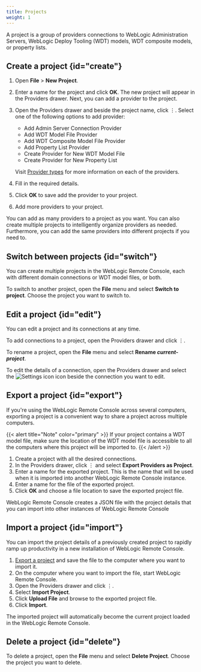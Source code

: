 ```yaml
---
title: Projects
weight: 1
---
```


A project is a group of providers connections to WebLogic Administration Servers, WebLogic Deploy Tooling (WDT) models, WDT composite models, or property lists.

## Create a project {id="create"}

1. Open **File** > **New Project**.
1. Enter a name for the project and click **OK**. The new project will appear in the Providers drawer.
Next, you can add a provider to the project.
1. Open the Providers drawer and beside the project name, click &#x022EE;. Select one of the following options to add provider:
    * Add Admin Server Connection Provider
    * Add WDT Model File Provider
    * Add WDT Composite Model File Provider
    * Add Property List Provider
    * Create Provider for New WDT Model File
    * Create Provider for New Property List

    Visit [Provider types](providers) for more information on each of the providers.
1. Fill in the required details.
1. Click **OK** to save add the provider to your project.
1. Add more providers to your project.

You can add as many providers to a project as you want. You can also create multiple projects to intelligently organize providers as needed. Furthermore, you can add the same providers into different projects if you need to.

## Switch between projects {id="switch"}

You can create multiple projects in the WebLogic Remote Console, each with different domain connections or WDT model files, or both.

To switch to another project, open the **File** menu and select **Switch to project**. Choose the project you want to switch to.

## Edit a project {id="edit"}
You can edit a project and its connections at any time.

To add connections to a project, open the Providers drawer and click &#x022EE;.

To rename a project, open the **File** menu and select **Rename *current-project***.

To edit the details of a connection, open the Providers drawer and select the ![Settings icon](/weblogic-remote-console/images/ui-icons/data-providers-manage-icon-brn_24x24.png) icon beside the connection you want to edit.


## Export a project {id="export"}

If you're using the WebLogic Remote Console across several computers, exporting a project is a convenient way to share a project across multiple computers.

{{< alert title="Note" color="primary" >}}
If your project contains a WDT model file, make sure the location of the WDT model file is accessible to all the computers where this project will be imported to.
{{< /alert >}}

1. Create a project with all the desired connections.
1. In the Providers drawer, click &#x022EE; and select **Export Providers as Project**.
1. Enter a name for the exported project. This is the name that will be used when it is imported into another WebLogic Remote Console instance.
1. Enter a name for the file of the exported project.
1. Click **OK** and choose a file location to save the exported project file.

WebLogic Remote Console creates a JSON file with the project details that you can import into other instances of WebLogic Remote Console

## Import a project {id="import"}

You can import the project details of a previously created project to rapidly ramp up productivity in a new installation of WebLogic Remote Console.

1. [Export a project](#export) and save the file to the computer where you want to import it.
1. On the computer where you want to import the file, start WebLogic Remote Console.
1. Open the Providers drawer and click &#x022EE;.
1. Select **Import Project**.
1. Click **Upload File** and browse to the exported project file.
1. Click **Import**.

The imported project will automatically become the current project loaded in the WebLogic Remote Console.


## Delete a project {id="delete"}

To delete a project, open the **File** menu and select **Delete Project**. Choose the project you want to delete.
